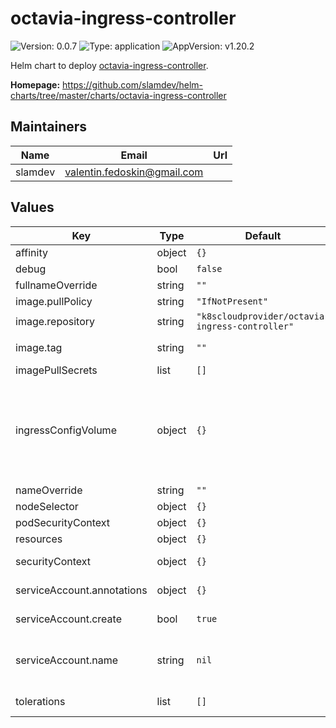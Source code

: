 # octavia-ingress-controller

![Version: 0.0.7](https://img.shields.io/badge/Version-0.0.7-informational?style=flat-square) ![Type: application](https://img.shields.io/badge/Type-application-informational?style=flat-square) ![AppVersion: v1.20.2](https://img.shields.io/badge/AppVersion-v1.20.2-informational?style=flat-square)

Helm chart to deploy [octavia-ingress-controller](https://github.com/kubernetes/cloud-provider-openstack/blob/master/docs/octavia-ingress-controller/using-octavia-ingress-controller.md).

**Homepage:** <https://github.com/slamdev/helm-charts/tree/master/charts/octavia-ingress-controller>

## Maintainers

| Name | Email | Url |
| ---- | ------ | --- |
| slamdev | valentin.fedoskin@gmail.com |  |

## Values

| Key | Type | Default | Description |
|-----|------|---------|-------------|
| affinity | object | `{}` | affinity for scheduler pod assignment |
| debug | bool | `false` | show debug logs |
| fullnameOverride | string | `""` | full name of the chart. |
| image.pullPolicy | string | `"IfNotPresent"` | image pull policy |
| image.repository | string | `"k8scloudprovider/octavia-ingress-controller"` | image repository |
| image.tag | string | `""` | image tag (chart's appVersion value will be used if not set) |
| imagePullSecrets | list | `[]` | image pull secret for private images |
| ingressConfigVolume | object | `{}` | volume with openstack config https://github.com/kubernetes/cloud-provider-openstack/blob/master/docs/octavia-ingress-controller/using-octavia-ingress-controller.md#prepare-octavia-ingress-controller-configuration |
| nameOverride | string | `""` | override name of the chart |
| nodeSelector | object | `{}` | node for scheduler pod assignment |
| podSecurityContext | object | `{}` | specifies security settings for a pod |
| resources | object | `{}` | custom resource configuration |
| securityContext | object | `{}` | specifies security settings for a container |
| serviceAccount.annotations | object | `{}` | annotations to add to the service account |
| serviceAccount.create | bool | `true` | specifies whether a service account should be created |
| serviceAccount.name | string | `nil` | the name of the service account to use; if not set and create is true, a name is generated using the fullname template |
| tolerations | list | `[]` | tolerations for scheduler pod assignment |
